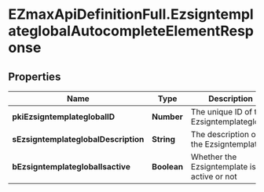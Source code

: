 # EZmaxApiDefinitionFull.EzsigntemplateglobalAutocompleteElementResponse

## Properties

Name | Type | Description | Notes
------------ | ------------- | ------------- | -------------
**pkiEzsigntemplateglobalID** | **Number** | The unique ID of the Ezsigntemplateglobal | 
**sEzsigntemplateglobalDescription** | **String** | The description of the Ezsigntemplate | 
**bEzsigntemplateglobalIsactive** | **Boolean** | Whether the Ezsigntemplate is active or not | 


